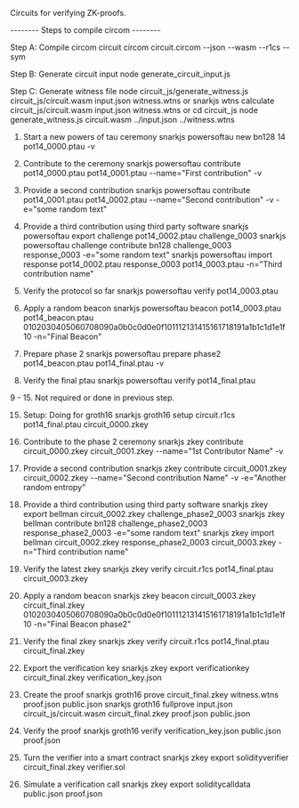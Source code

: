 Circuits for verifying ZK-proofs.

-------- Steps to compile circom --------

Step A: Compile circom circuit
circom circuit.circom --json --wasm --r1cs --sym

Step B: Generate circuit input
node generate_circuit_input.js

Step C: Generate witness file
node circuit_js/generate_witness.js circuit_js/circuit.wasm input.json witness.wtns
or
snarkjs wtns calculate circuit_js/circuit.wasm input.json witness.wtns
or 
cd circuit_js
node generate_witness.js circuit.wasm ../input.json ../witness.wtns

1. Start a new powers of tau ceremony
snarkjs powersoftau new bn128 14 pot14_0000.ptau -v

2. Contribute to the ceremony
snarkjs powersoftau contribute pot14_0000.ptau pot14_0001.ptau --name="First contribution" -v

3. Provide a second contribution
snarkjs powersoftau contribute pot14_0001.ptau pot14_0002.ptau --name="Second contribution" -v -e="some random text"

4. Provide a third contribution using third party software
snarkjs powersoftau export challenge pot14_0002.ptau challenge_0003
snarkjs powersoftau challenge contribute bn128 challenge_0003 response_0003 -e="some random text"
snarkjs powersoftau import response pot14_0002.ptau response_0003 pot14_0003.ptau -n="Third contribution name"

5. Verify the protocol so far
snarkjs powersoftau verify pot14_0003.ptau

6. Apply a random beacon
snarkjs powersoftau beacon pot14_0003.ptau pot14_beacon.ptau 0102030405060708090a0b0c0d0e0f101112131415161718191a1b1c1d1e1f 10 -n="Final Beacon"

7. Prepare phase 2
snarkjs powersoftau prepare phase2 pot14_beacon.ptau pot14_final.ptau -v

8. Verify the final ptau
snarkjs powersoftau verify pot14_final.ptau

9 - 15. Not required or done in previous step.

15. Setup: Doing for groth16
snarkjs groth16 setup circuit.r1cs pot14_final.ptau circuit_0000.zkey

16. Contribute to the phase 2 ceremony
snarkjs zkey contribute circuit_0000.zkey circuit_0001.zkey --name="1st Contributor Name" -v

17. Provide a second contribution
snarkjs zkey contribute circuit_0001.zkey circuit_0002.zkey --name="Second contribution Name" -v -e="Another random entropy"

18. Provide a third contribution using third party software
snarkjs zkey export bellman circuit_0002.zkey  challenge_phase2_0003
snarkjs zkey bellman contribute bn128 challenge_phase2_0003 response_phase2_0003 -e="some random text"
snarkjs zkey import bellman circuit_0002.zkey response_phase2_0003 circuit_0003.zkey -n="Third contribution name"

19. Verify the latest zkey
snarkjs zkey verify circuit.r1cs pot14_final.ptau circuit_0003.zkey

20. Apply a random beacon
snarkjs zkey beacon circuit_0003.zkey circuit_final.zkey 0102030405060708090a0b0c0d0e0f101112131415161718191a1b1c1d1e1f 10 -n="Final Beacon phase2"

21. Verify the final zkey
snarkjs zkey verify circuit.r1cs pot14_final.ptau circuit_final.zkey

22. Export the verification key
snarkjs zkey export verificationkey circuit_final.zkey verification_key.json

23. Create the proof
snarkjs groth16 prove circuit_final.zkey witness.wtns proof.json public.json
snarkjs groth16 fullprove input.json circuit_js/circuit.wasm circuit_final.zkey proof.json public.json

24. Verify the proof
snarkjs groth16 verify verification_key.json public.json proof.json

25. Turn the verifier into a smart contract
snarkjs zkey export solidityverifier circuit_final.zkey verifier.sol

26. Simulate a verification call
snarkjs zkey export soliditycalldata public.json proof.json
